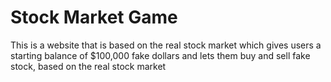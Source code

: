 # Stock Market Game

This is a website that is based on the real stock market which gives users a starting balance of $100,000 fake dollars and lets them buy and sell fake stock, based on the real stock market
